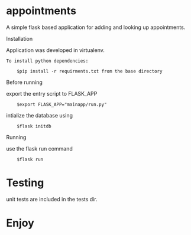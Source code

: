 # appointments
A simple flask based application for adding and looking up appointments.

Installation

  Application was developed in virtualenv.

    To install python dependencies:

        $pip install -r requirments.txt from the base directory

Before running

   export the entry script to FLASK_APP

        $export FLASK_APP="mainapp/run.py"

intialize the database using

        $flask initdb


Running

  use the flask run command

        $flask run


# Testing

unit tests are included in the tests dir.


# Enjoy 
